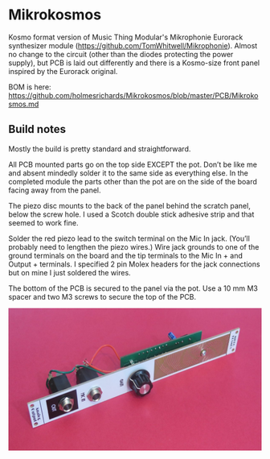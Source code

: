 # Mikrokosmos
Kosmo format version of Music Thing Modular's Mikrophonie Eurorack synthesizer module (https://github.com/TomWhitwell/Mikrophonie). Almost no change to the circuit (other than the diodes protecting the power supply), but PCB is laid out differently and there is a Kosmo-size front panel inspired by the Eurorack original.

BOM is here: https://github.com/holmesrichards/Mikrokosmos/blob/master/PCB/Mikrokosmos.md

## Build notes

Mostly the build is pretty standard and straightforward.

All PCB mounted parts go on the top side EXCEPT the pot. Don’t be like me and absent mindedly solder it to the same side as everything else. In the completed module the parts other than the pot are on the side of the board facing away from the panel.

The piezo disc mounts to the back of the panel behind the scratch panel, below the screw hole. I used a Scotch double stick adhesive strip and that seemed to work fine.

Solder the red piezo lead to the switch terminal on the Mic In jack. (You’ll probably need to lengthen the piezo wires.) Wire jack grounds to one of the ground terminals on the board and the tip terminals to the Mic In + and Output + terminals. I specified 2 pin Molex headers for the jack connections but on mine I just soldered the wires.

The bottom of the PCB is secured to the panel via the pot. Use a 10 mm M3 spacer and two M3 screws to secure the top of the PCB.

![Module](https://github.com/holmesrichards/Mikrokosmos/blob/master/Images/IMG_6220.JPG?raw=true)

